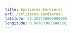 ```yaml
---
title: Sollières-Sardières
url: /sollieres-sardieres/
latitude: 45.263736900000005
longitude: 6.807873000000001
---
```

